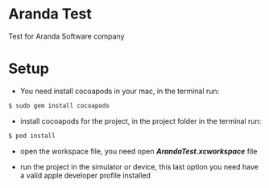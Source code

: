 Aranda Test
===========

Test for Aranda Software company

Setup
===========

* You need install cocoapods in your mac, in the terminal run:
```ruby
$ sudo gem install cocoapods
```

* install cocoapods for the project, in the project folder in the terminal run:
```ruby
$ pod install
```
* open the workspace file, you need open ***ArandaTest.xcworkspace*** file

* run the project in the simulator or device, this last option you need have a valid apple developer profile installed

